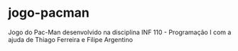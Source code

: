 # jogo-pacman
 Jogo do Pac-Man desenvolvido na disciplina INF 110 - Programação I com a ajuda de Thiago Ferreira e Filipe Argentino
